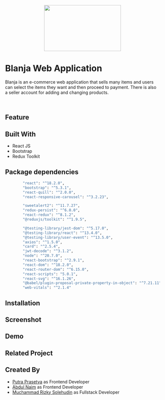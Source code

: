 <div align="center">
 <img height="150" width="250" src="https://github.com/mrizkysolehudin/fe-blanja-TeamProject/blob/master/src/assets/icons/shoppingBag.svg"  />
</div>

# Blanja Web Application

Blanja is an e-commerce web application that sells many items and users can select the items they want and then proceed to payment. There is also a seller account for adding and changing products.

<br />

## Feature

## Built With

- React JS
- Bootstrap
- Redux Toolkit

## Package dependencies

```bash
		"react": "^18.2.0",
		"bootstrap": "^5.3.1",
		"react-quill": "^2.0.0",
		"react-responsive-carousel": "^3.2.23",

		"sweetalert2": "^11.7.27",
		"redux-persist": "^6.0.0",
		"react-redux": "^8.1.2",
		"@reduxjs/toolkit": "^1.9.5",

		"@testing-library/jest-dom": "^5.17.0",
		"@testing-library/react": "^13.4.0",
		"@testing-library/user-event": "^13.5.0",
		"axios": "^1.5.0",
		"card": "^2.5.4",
		"jwt-decode": "^3.1.2",
		"node": "^20.7.0",
		"react-bootstrap": "^2.9.1",
		"react-dom": "^18.2.0",
		"react-router-dom": "^6.15.0",
		"react-scripts": "5.0.1",
		"react-svg": "^16.1.26",
 		"@babel/plugin-proposal-private-property-in-object": "^7.21.11",
		"web-vitals": "^2.1.4"
```

## Installation

## Screenshot

## Demo

## Related Project

## Created By

- [Putra Prasetya](https://github.com/putrapr) as Frontend Developer
- [Abdul Naim](https://github.com/abdulnaim6) as Frontend Developer
- [Muchammad Rizky Solehudin](https://github.com/mrizkysolehudin) as Fullstack Developer
